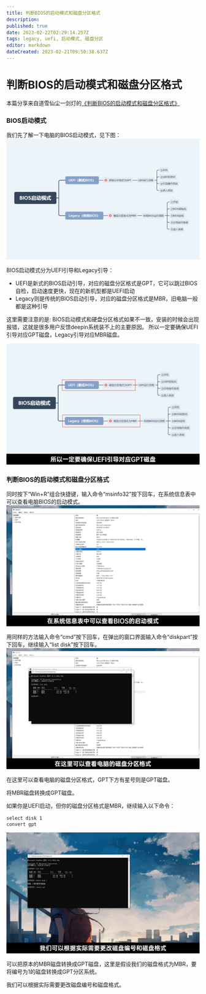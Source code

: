 ```yaml
---
title: 判断BIOS的启动模式和磁盘分区格式
description: 
published: true
date: 2023-02-22T02:29:14.257Z
tags: legacy, uefi, 启动模式, 磁盘分区
editor: markdown
dateCreated: 2023-02-21T09:50:38.637Z
---
```


# 判断BIOS的启动模式和磁盘分区格式
本篇分享来自道雪仙尘一剑灯的[《判断BIOS的启动模式和磁盘分区格式》](https://bbs.deepin.org/zh/post/225766)

### BIOS启动模式
我们先了解一下电脑的BIOS启动模式，见下图：
![1.png](/for_trans/bios启动模式/1.png)

BIOS启动模式分为UEFI引导和Legacy引导：

- UEFI是新式的BIOS启动引导，对应的磁盘分区格式是GPT，它可以跳过BIOS自检，启动速度更快，现在的新机型都是UEFI启动
- Legacy则是传统的BIOS启动引导，对应的磁盘分区格式是MBR，旧电脑一般都是这种引导

这里需要注意的是:
BIOS启动模式和硬盘分区格式如果不一致，安装的时候会出现报错，这就是很多用户反馈deepin系统装不上的主要原因。
所以一定要确保UEFI引导对应GPT磁盘，Legacy引导对应MBR磁盘。

![2.png](/for_trans/bios启动模式/2.png)

### 判断BIOS的启动模式和磁盘分区格式

同时按下“Win+R”组合快捷键，输入命令“msinfo32”按下回车，在系统信息表中可以查看电脑BIOS的启动模式。
![3.png](/for_trans/bios启动模式/3.png)

用同样的方法输入命令“cmd”按下回车，在弹出的窗口界面输入命令“diskpart”按下回车，继续输入“list disk”按下回车。
![4.png](/for_trans/bios启动模式/4.png)

在这里可以查看电脑的磁盘分区格式，GPT下方有星号则是GPT磁盘。

将MBR磁盘转换成GPT磁盘。

如果你是UEFI启动，但你的磁盘分区格式是MBR，继续输入以下命令：
```linux
select disk 1
convert gpt
```
![5.jpg](/for_trans/bios启动模式/5.jpg)

可以把原本的MBR磁盘转换成GPT磁盘，这里是假设我们的磁盘格式为MBR，要将编号为1的磁盘转换成GPT分区系统。

我们可以根据实际需要更改磁盘编号和磁盘格式。

